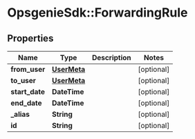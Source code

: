 # OpsgenieSdk::ForwardingRule

## Properties
Name | Type | Description | Notes
------------ | ------------- | ------------- | -------------
**from_user** | [**UserMeta**](UserMeta.md) |  | [optional] 
**to_user** | [**UserMeta**](UserMeta.md) |  | [optional] 
**start_date** | **DateTime** |  | [optional] 
**end_date** | **DateTime** |  | [optional] 
**_alias** | **String** |  | [optional] 
**id** | **String** |  | [optional] 


